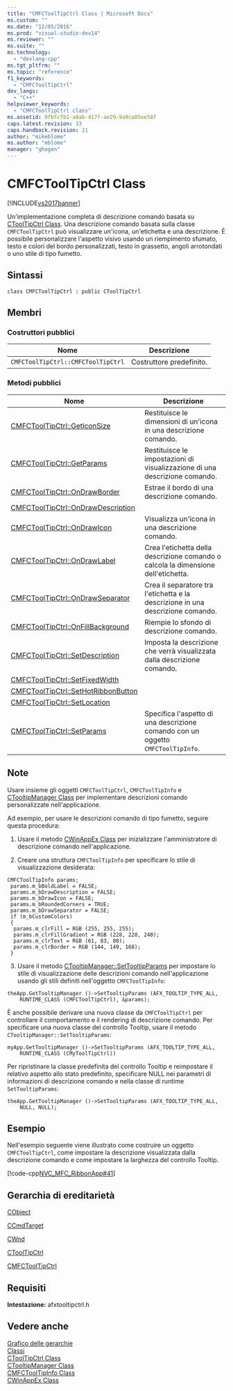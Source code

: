 ```yaml
---
title: "CMFCToolTipCtrl Class | Microsoft Docs"
ms.custom: ""
ms.date: "12/05/2016"
ms.prod: "visual-studio-dev14"
ms.reviewer: ""
ms.suite: ""
ms.technology: 
  - "devlang-cpp"
ms.tgt_pltfrm: ""
ms.topic: "reference"
f1_keywords: 
  - "CMFCToolTipCtrl"
dev_langs: 
  - "C++"
helpviewer_keywords: 
  - "CMFCToolTipCtrl class"
ms.assetid: 9fbfcfb1-a8ab-417f-ae29-9a9ca85ee58f
caps.latest.revision: 33
caps.handback.revision: 21
author: "mikeblome"
ms.author: "mblome"
manager: "ghogen"
---
```

# CMFCToolTipCtrl Class
[!INCLUDE[vs2017banner](../../assembler/inline/includes/vs2017banner.md)]

Un'implementazione completa di descrizione comando basata su [CToolTipCtrl Class](../../mfc/reference/ctooltipctrl-class.md).  Una descrizione comando basata sulla classe `CMFCToolTipCtrl` può visualizzare un'icona, un'etichetta e una descrizione.  È possibile personalizzare l'aspetto visivo usando un riempimento sfumato, testo e colori del bordo personalizzati, testo in grassetto, angoli arrotondati o uno stile di tipo fumetto.  
  
## Sintassi  
  
```  
class CMFCToolTipCtrl : public CToolTipCtrl  
```  
  
## Membri  
  
### Costruttori pubblici  
  
|Nome|Descrizione|  
|----------|-----------------|  
|`CMFCToolTipCtrl::CMFCToolTipCtrl`|Costruttore predefinito.|  
  
### Metodi pubblici  
  
|Nome|Descrizione|  
|----------|-----------------|  
|[CMFCToolTipCtrl::GetIconSize](../Topic/CMFCToolTipCtrl::GetIconSize.md)|Restituisce le dimensioni di un'icona in una descrizione comando.|  
|[CMFCToolTipCtrl::GetParams](../Topic/CMFCToolTipCtrl::GetParams.md)|Restituisce le impostazioni di visualizzazione di una descrizione comando.|  
|[CMFCToolTipCtrl::OnDrawBorder](../Topic/CMFCToolTipCtrl::OnDrawBorder.md)|Estrae il bordo di una descrizione comando.|  
|[CMFCToolTipCtrl::OnDrawDescription](../Topic/CMFCToolTipCtrl::OnDrawDescription.md)||  
|[CMFCToolTipCtrl::OnDrawIcon](../Topic/CMFCToolTipCtrl::OnDrawIcon.md)|Visualizza un'icona in una descrizione comando.|  
|[CMFCToolTipCtrl::OnDrawLabel](../Topic/CMFCToolTipCtrl::OnDrawLabel.md)|Crea l'etichetta della descrizione comando o calcola la dimensione dell'etichetta.|  
|[CMFCToolTipCtrl::OnDrawSeparator](../Topic/CMFCToolTipCtrl::OnDrawSeparator.md)|Crea il separatore tra l'etichetta e la descrizione in una descrizione comando.|  
|[CMFCToolTipCtrl::OnFillBackground](../Topic/CMFCToolTipCtrl::OnFillBackground.md)|Riempie lo sfondo di descrizione comando.|  
|[CMFCToolTipCtrl::SetDescription](../Topic/CMFCToolTipCtrl::SetDescription.md)|Imposta la descrizione che verrà visualizzata dalla descrizione comando.|  
|[CMFCToolTipCtrl::SetFixedWidth](../Topic/CMFCToolTipCtrl::SetFixedWidth.md)||  
|[CMFCToolTipCtrl::SetHotRibbonButton](../Topic/CMFCToolTipCtrl::SetHotRibbonButton.md)||  
|[CMFCToolTipCtrl::SetLocation](../Topic/CMFCToolTipCtrl::SetLocation.md)||  
|[CMFCToolTipCtrl::SetParams](../Topic/CMFCToolTipCtrl::SetParams.md)|Specifica l'aspetto di una descrizione comando con un oggetto `CMFCToolTipInfo`.|  
  
## Note  
 Usare insieme gli oggetti `CMFCToolTipCtrl`, `CMFCToolTipInfo` e [CTooltipManager Class](../../mfc/reference/ctooltipmanager-class.md) per implementare descrizioni comando personalizzate nell'applicazione.  
  
 Ad esempio, per usare le descrizioni comando di tipo fumetto, seguire questa procedura:  
  
 1.  Usare il metodo [CWinAppEx Class](../../mfc/reference/cwinappex-class.md) per inizializzare l'amministratore di descrizione comando nell'applicazione.  
  
 2.  Creare una struttura `CMFCToolTipInfo` per specificare lo stile di visualizzazione desiderata:  
  
```  
CMFCToolTipInfo params;  
 params.m_bBoldLabel = FALSE;  
 params.m_bDrawDescription = FALSE;  
 params.m_bDrawIcon = FALSE;  
 params.m_bRoundedCorners = TRUE;  
 params.m_bDrawSeparator = FALSE;  
 if (m_bCustomColors)  
 {  
  params.m_clrFill = RGB (255, 255, 255);  
  params.m_clrFillGradient = RGB (228, 228, 240);  
  params.m_clrText = RGB (61, 83, 80);  
  params.m_clrBorder = RGB (144, 149, 168);  
 }  
```  
  
 3.  Usare il metodo [CTooltipManager::SetTooltipParams](../Topic/CTooltipManager::SetTooltipParams.md) per impostare lo stile di visualizzazione delle descrizioni comando nell'applicazione usando gli stili definiti nell'oggetto `CMFCToolTipInfo`:  
  
```  
theApp.GetTooltipManager ()->SetTooltipParams (AFX_TOOLTIP_TYPE_ALL,  
    RUNTIME_CLASS (CMFCToolTipCtrl), &params);  
```  
  
 È anche possibile derivare una nuova classe da `CMFCToolTipCtrl` per controllare il comportamento e il rendering di descrizione comando.  Per specificare una nuova classe del controllo Tooltip, usare il metodo `CTooltipManager::SetTooltipParams`:  
  
```  
myApp.GetTooltipManager ()->SetTooltipParams (AFX_TOOLTIP_TYPE_ALL,  
    RUNTIME_CLASS (CMyToolTipCtrl))  
```  
  
 Per ripristinare la classe predefinita del controllo Tooltip e reimpostare il relativo aspetto allo stato predefinito, specificare NULL nei parametri di informazioni di descrizione comando e nella classe di runtime `SetTooltipParams`:  
  
```  
theApp.GetTooltipManager ()->SetTooltipParams (AFX_TOOLTIP_TYPE_ALL,  
    NULL, NULL);  
```  
  
## Esempio  
 Nell'esempio seguente viene illustrato come costruire un oggetto `CMFCToolTipCtrl`, come impostare la descrizione visualizzata dalla descrizione comando e come impostare la larghezza del controllo Tooltip.  
  
 [!code-cpp[NVC_MFC_RibbonApp#41](../../mfc/reference/codesnippet/CPP/cmfctooltipctrl-class_1.cpp)]  
  
## Gerarchia di ereditarietà  
 [CObject](../../mfc/reference/cobject-class.md)  
  
 [CCmdTarget](../../mfc/reference/ccmdtarget-class.md)  
  
 [CWnd](../../mfc/reference/cwnd-class.md)  
  
 [CToolTipCtrl](../../mfc/reference/ctooltipctrl-class.md)  
  
 [CMFCToolTipCtrl](../../mfc/reference/cmfctooltipctrl-class.md)  
  
## Requisiti  
 **Intestazione:** afxtooltipctrl.h  
  
## Vedere anche  
 [Grafico delle gerarchie](../../mfc/hierarchy-chart.md)   
 [Classi](../../mfc/reference/mfc-classes.md)   
 [CToolTipCtrl Class](../../mfc/reference/ctooltipctrl-class.md)   
 [CTooltipManager Class](../../mfc/reference/ctooltipmanager-class.md)   
 [CMFCToolTipInfo Class](../../mfc/reference/cmfctooltipinfo-class.md)   
 [CWinAppEx Class](../../mfc/reference/cwinappex-class.md)